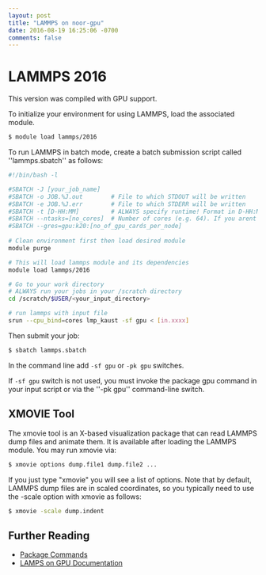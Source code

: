 ```yaml
---
layout: post
title: "LAMMPS on noor-gpu"
date: 2016-08-19 16:25:06 -0700
comments: false
---
```



# LAMMPS 2016
This version was compiled with GPU support.

To initialize your environment for using LAMMPS, load the associated module.
```bash
$ module load lammps/2016
```
 
To run LAMMPS in batch mode, create a batch submission script called ''lammps.sbatch'' as follows:

```bash
#!/bin/bash -l

#SBATCH -J [your_job_name]
#SBATCH -o JOB.%J.out        # File to which STDOUT will be written
#SBATCH -e JOB.%J.err        # File to which STDERR will be written
#SBATCH -t [D-HH:MM]         # ALWAYS specify runtime! Format in D-HH:MM (e.g. 0-00:05)
#SBATCH --ntasks=[no_cores]  # Number of cores (e.g. 64). If you arent running in parallel, this should be 1
#SBATCH --gres=gpu:k20:[no_of_gpu_cards_per_node] 
 
# Clean environment first then load desired module
module purge

# This will load lammps module and its dependencies
module load lammps/2016

# Go to your work directory
# ALWAYS run your jobs in your /scratch directory
cd /scratch/$USER/<your_input_directory>

# run lammps with input file
srun --cpu_bind=cores lmp_kaust -sf gpu < [in.xxxx]
```

Then submit your job:
```bash
$ sbatch lammps.sbatch
```

In the command line add ```-sf gpu``` or ```-pk gpu``` switches.

If ```-sf gpu``` switch is not used, you must invoke the package gpu command in your input script or via the ''-pk gpu'' command-line switch.

## XMOVIE Tool

The xmovie tool is an X-based visualization package that can read LAMMPS dump files and animate them. It is available after loading the LAMMPS module. You may run xmovie via:

```bash
$ xmovie options dump.file1 dump.file2 ...
```

If you just type "xmovie" you will see a list of options. Note that by default, LAMMPS dump files are in scaled coordinates, so you typically need to use the -scale option with xmovie as follows:

```bash
$ xmovie -scale dump.indent
```

## Further Reading

  * [Package Commands](http://lammps.sandia.gov/doc/package.html)
  * [LAMPS on GPU Documentation](http://lammps.sandia.gov/doc/accelerate_gpu.html)

